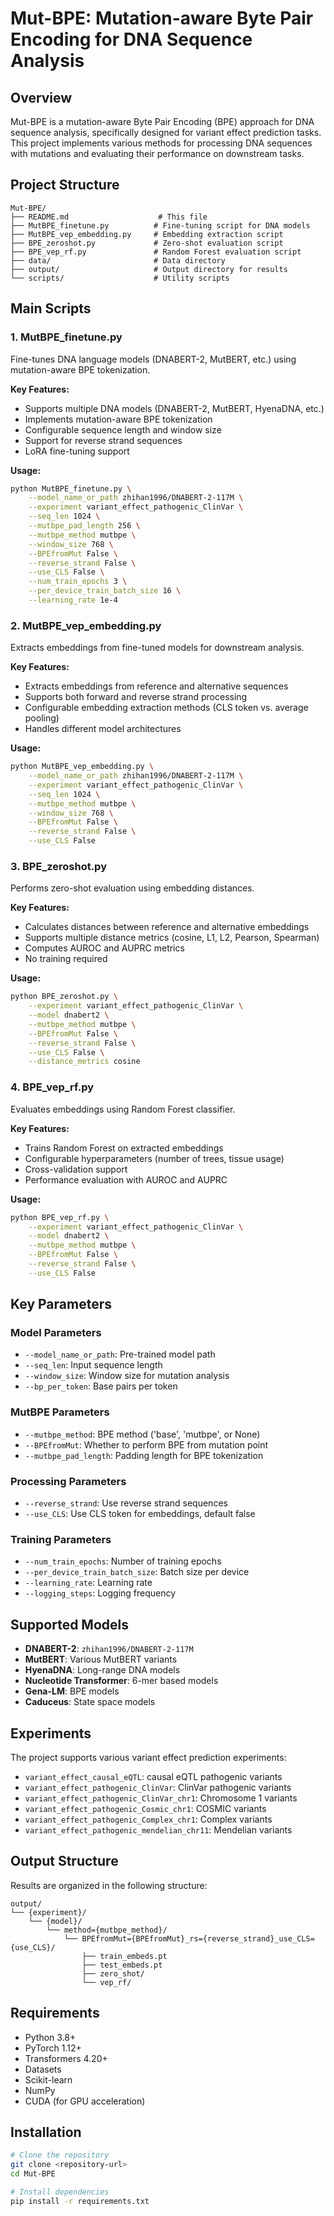 # Mut-BPE: Mutation-aware Byte Pair Encoding for DNA Sequence Analysis

## Overview

Mut-BPE is a mutation-aware Byte Pair Encoding (BPE) approach for DNA sequence analysis, specifically designed for variant effect prediction tasks. This project implements various methods for processing DNA sequences with mutations and evaluating their performance on downstream tasks.

## Project Structure

```
Mut-BPE/
├── README.md                    # This file
├── MutBPE_finetune.py          # Fine-tuning script for DNA models
├── MutBPE_vep_embedding.py     # Embedding extraction script
├── BPE_zeroshot.py             # Zero-shot evaluation script
├── BPE_vep_rf.py               # Random Forest evaluation script
├── data/                       # Data directory
├── output/                     # Output directory for results
└── scripts/                    # Utility scripts
```

## Main Scripts

### 1. MutBPE_finetune.py
Fine-tunes DNA language models (DNABERT-2, MutBERT, etc.) using mutation-aware BPE tokenization.

**Key Features:**
- Supports multiple DNA models (DNABERT-2, MutBERT, HyenaDNA, etc.)
- Implements mutation-aware BPE tokenization
- Configurable sequence length and window size
- Support for reverse strand sequences
- LoRA fine-tuning support

**Usage:**
```bash
python MutBPE_finetune.py \
    --model_name_or_path zhihan1996/DNABERT-2-117M \
    --experiment variant_effect_pathogenic_ClinVar \
    --seq_len 1024 \
    --mutbpe_pad_length 256 \
    --mutbpe_method mutbpe \
    --window_size 768 \
    --BPEfromMut False \
    --reverse_strand False \
    --use_CLS False \
    --num_train_epochs 3 \
    --per_device_train_batch_size 16 \
    --learning_rate 1e-4
```

### 2. MutBPE_vep_embedding.py
Extracts embeddings from fine-tuned models for downstream analysis.

**Key Features:**
- Extracts embeddings from reference and alternative sequences
- Supports both forward and reverse strand processing
- Configurable embedding extraction methods (CLS token vs. average pooling)
- Handles different model architectures

**Usage:**
```bash
python MutBPE_vep_embedding.py \
    --model_name_or_path zhihan1996/DNABERT-2-117M \
    --experiment variant_effect_pathogenic_ClinVar \
    --seq_len 1024 \
    --mutbpe_method mutbpe \
    --window_size 768 \
    --BPEfromMut False \
    --reverse_strand False \
    --use_CLS False
```

### 3. BPE_zeroshot.py
Performs zero-shot evaluation using embedding distances.

**Key Features:**
- Calculates distances between reference and alternative embeddings
- Supports multiple distance metrics (cosine, L1, L2, Pearson, Spearman)
- Computes AUROC and AUPRC metrics
- No training required

**Usage:**
```bash
python BPE_zeroshot.py \
    --experiment variant_effect_pathogenic_ClinVar \
    --model dnabert2 \
    --mutbpe_method mutbpe \
    --BPEfromMut False \
    --reverse_strand False \
    --use_CLS False \
    --distance_metrics cosine
```

### 4. BPE_vep_rf.py
Evaluates embeddings using Random Forest classifier.

**Key Features:**
- Trains Random Forest on extracted embeddings
- Configurable hyperparameters (number of trees, tissue usage)
- Cross-validation support
- Performance evaluation with AUROC and AUPRC

**Usage:**
```bash
python BPE_vep_rf.py \
    --experiment variant_effect_pathogenic_ClinVar \
    --model dnabert2 \
    --mutbpe_method mutbpe \
    --BPEfromMut False \
    --reverse_strand False \
    --use_CLS False
```

## Key Parameters

### Model Parameters
- `--model_name_or_path`: Pre-trained model path
- `--seq_len`: Input sequence length
- `--window_size`: Window size for mutation analysis
- `--bp_per_token`: Base pairs per token

### MutBPE Parameters
- `--mutbpe_method`: BPE method ('base', 'mutbpe', or None)
- `--BPEfromMut`: Whether to perform BPE from mutation point
- `--mutbpe_pad_length`: Padding length for BPE tokenization

### Processing Parameters
- `--reverse_strand`: Use reverse strand sequences
- `--use_CLS`: Use CLS token for embeddings, default false

### Training Parameters
- `--num_train_epochs`: Number of training epochs
- `--per_device_train_batch_size`: Batch size per device
- `--learning_rate`: Learning rate
- `--logging_steps`: Logging frequency

## Supported Models

- **DNABERT-2**: `zhihan1996/DNABERT-2-117M`
- **MutBERT**: Various MutBERT variants
- **HyenaDNA**: Long-range DNA models
- **Nucleotide Transformer**: 6-mer based models
- **Gena-LM**: BPE models
- **Caduceus**: State space models

## Experiments

The project supports various variant effect prediction experiments:

- `variant_effect_causal_eQTL`: causal eQTL pathogenic variants
- `variant_effect_pathogenic_ClinVar`: ClinVar pathogenic variants
- `variant_effect_pathogenic_ClinVar_chr1`: Chromosome 1 variants
- `variant_effect_pathogenic_Cosmic_chr1`: COSMIC variants
- `variant_effect_pathogenic_Complex_chr1`: Complex variants
- `variant_effect_pathogenic_mendelian_chr11`: Mendelian variants

## Output Structure

Results are organized in the following structure:
```
output/
└── {experiment}/
    └── {model}/
        └── method={mutbpe_method}/
            └── BPEfromMut={BPEfromMut}_rs={reverse_strand}_use_CLS={use_CLS}/
                ├── train_embeds.pt
                ├── test_embeds.pt
                ├── zero_shot/
                └── vep_rf/
```

## Requirements

- Python 3.8+
- PyTorch 1.12+
- Transformers 4.20+
- Datasets
- Scikit-learn
- NumPy
- CUDA (for GPU acceleration)

## Installation

```bash
# Clone the repository
git clone <repository-url>
cd Mut-BPE

# Install dependencies
pip install -r requirements.txt
```
